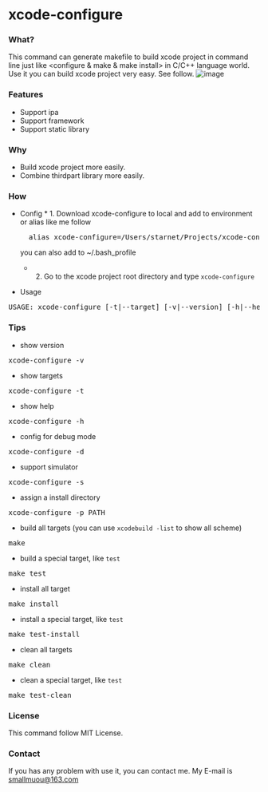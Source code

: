 # xcode-configure

### What?
This command can generate makefile to build xcode project in command line just like <configure & make & make install> in C/C++ language world. Use it you can build xcode project very easy. See follow.
![image](https://github.com/smallmuou/xcode-configure/blob/master/xcode-configure.gif)

### Features

* Support ipa
* Support framework
* Support static library

### Why
* Build xcode project more easily.
* Combine thirdpart library more easily.

### How
* Config
		* 1. Download xcode-configure to local and add to environment or alias like me follow 
	<pre>
	alias xcode-configure=/Users/starnet/Projects/xcode-configure/xcode-configure</pre>

	you can also add to ~/.bash_profile
	
	* 2. Go to the xcode project root directory and type `xcode-configure`
	
* Usage
<pre>
USAGE: xcode-configure [-t|--target] [-v|--version] [-h|--help] [-s|--enable-simulator] [-d|--enable-debug] [-p|--prefix <install directory>]
</pre>

### Tips
* show version

<pre>
xcode-configure -v
</pre>

* show targets

<pre>
xcode-configure -t
</pre>


* show help

<pre>
xcode-configure -h
</pre>

* config for debug mode

<pre>
xcode-configure -d
</pre>

* support simulator

<pre>
xcode-configure -s
</pre>

* assign a install directory

<pre>
xcode-configure -p PATH
</pre>

* build all targets (you can use `xcodebuild -list` to show all scheme)

<pre>
make
</pre>

* build a special target, like `test`

<pre>
make test
</pre>

* install all target

<pre>
make install
</pre>

* install a special target, like `test`

<pre>
make test-install
</pre>

* clean all targets

<pre>
make clean
</pre>

* clean a special target, like `test`

<pre>
make test-clean
</pre>


### License
This command follow MIT License.

### Contact
If you has any problem with use it, you can contact me. My E-mail is smallmuou@163.com